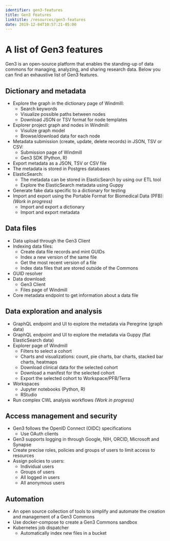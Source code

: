 ```yaml
---
identifier: gen3-features
title: Gen3 Features
linktitle: /resources/gen3-features
date: 2019-12-04T10:57:21-05:00
---
```



# A list of Gen3 features

Gen3 is an open-source platform that enables the standing-up of data commons for managing, analyzing, and sharing research data. Below you can find an exhaustive list of Gen3 features.

## Dictionary and metadata

* Explore the graph in the dictionary page of Windmill:
    * Search keywords
    * Visualize possible paths between nodes
    * Download JSON or TSV format for node templates 
* Explorer project graph and nodes in Windmill:
    * Visulize graph model
    * Browse/download data for each node
* Metadata submission (create, update, delete records) in JSON, TSV or CSV:
    * Submission page of Windmill
    * Gen3 SDK (Python, R)
* Export metadata as a JSON, TSV or CSV file
* The metadata is stored in Postgres databases
* ElasticSearch:
    * The metadata can be stored in ElasticSearch by using our ETL tool
    * Explore the ElasticSearch metadata using Guppy
* Generate fake data specific to a dictionary for testing
* Import and export using the Portable Format for Biomedical Data (PFB): *(Work in progress)*
    * Import and export a dictionary
    * Import and export metadata

## Data files

* Data upload through the Gen3 Client
* Indexing data files:
    * Create data file records and mint GUIDs
    * Index a new version of the same file
    * Get the most recent version of a file
    * Index data files that are stored outside of the Commons
* GUID resolver
* Data download:
    * Gen3 Client
    * Files page of Windmill
* Core metadata endpoint to get information about a data file

## Data exploration and analysis

* GraphQL endpoint and UI to explore the metadata via Peregrine (graph data)
* GraphQL endpoint and UI to explore the metadata via Guppy (flat ElasticSearch data)
* Explorer page of Windmill
    * Filters to select a cohort
    * Charts and visualizations: count, pie charts, bar charts, stacked bar charts, heatmaps
    * Download clinical data for the selected cohort
    * Download a manifest for the selected cohort
    * Export the selected cohort to Workspace/PFB/Terra
* Workspaces
    * Jupyter notebooks (Python, R)
    * RStudio
* Run complex CWL analysis workflows *(Work in progress)*

## Access management and security

* Gen3 follows the OpenID Connect (OIDC) specifications
    * Use OAuth clients
* Gen3 supports logging in through Google, NIH, ORCID, Microsoft and Synapse
* Create precise roles, policies and groups of users to limit access to resources
* Assign policies to users:
    * Individual users
    * Groups of users
    * All logged in users
    * All anonymous users

## Automation

* An open source collection of tools to simplify and automate the creation and management of a Gen3 Commons
* Use docker-compose to create a Gen3 Commons sandbox
* Kubernetes job dispatcher
    * Automatically index new files in a bucket
